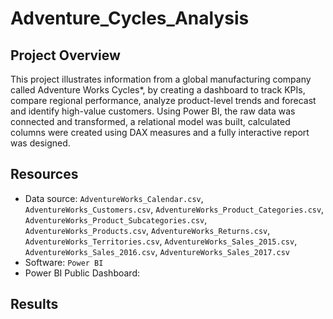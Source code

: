 # Adventure_Cycles_Analysis

## Project Overview
This project illustrates information from a global manufacturing company called Adventure Works Cycles*, by creating a dashboard to track KPIs, compare regional performance, analyze product-level trends and forecast and identify high-value customers. Using Power BI, the raw data was connected and transformed, a relational model was built, calculated columns were created using DAX measures and a fully interactive report was designed.


## Resources
- Data source: `AdventureWorks_Calendar.csv`, `AdventureWorks_Customers.csv`, `AdventureWorks_Product_Categories.csv`, `AdventureWorks_Product_Subcategories.csv`, `AdventureWorks_Products.csv`, `AdventureWorks_Returns.csv`, `AdventureWorks_Territories.csv`, `AdventureWorks_Sales_2015.csv`, `AdventureWorks_Sales_2016.csv`, `AdventureWorks_Sales_2017.csv`   
- Software: `Power BI`
- Power BI Public Dashboard: 
 
## Results
